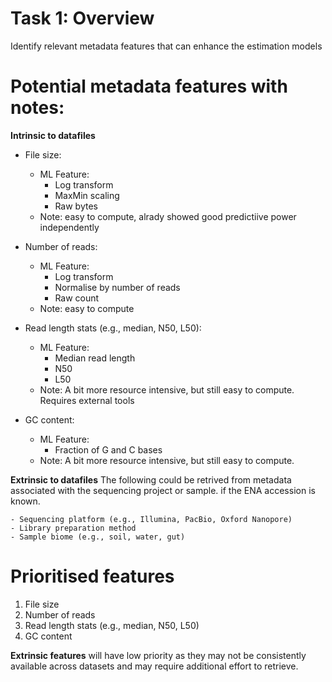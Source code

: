 
# Task 1: Overview
Identify relevant metadata features that can enhance the estimation models


# Potential metadata features with notes:

**Intrinsic to datafiles**

- File size:
    - ML Feature:
        - Log transform
        - MaxMin scaling
        - Raw bytes
    - Note: easy to compute, alrady showed good predictiive power independently
    
- Number of reads:
    - ML Feature:
        - Log transform
        - Normalise by number of reads
        - Raw count
    - Note: easy to compute

- Read length stats (e.g., median, N50, L50):
    - ML Feature:
        - Median read length
        - N50
        - L50
    - Note: A bit more resource intensive, but still easy to compute. Requires external tools

- GC content:
    - ML Feature:
        - Fraction of G and C bases
    - Note: A bit more resource intensive, but still easy to compute.

**Extrinsic to datafiles**
The following could be retrived from metadata associated with the sequencing project or sample. if the ENA accession is known.

    - Sequencing platform (e.g., Illumina, PacBio, Oxford Nanopore)
    - Library preparation method
    - Sample biome (e.g., soil, water, gut)


# Prioritised features
1. File size
2. Number of reads
3. Read length stats (e.g., median, N50, L50)
4. GC content

**Extrinsic features** will have low priority as they may not be consistently available across datasets and may require additional effort to retrieve.
